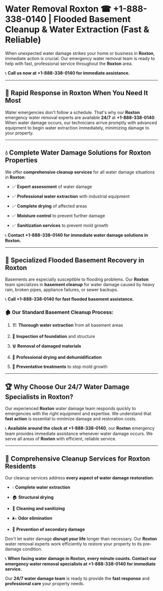 # Water Removal Roxton ☎ +1-888-338-0140 | Flooded Basement Cleanup & Water Extraction (Fast & Reliable)

When unexpected water damage strikes your home or business in **Roxton**, immediate action is crucial. Our emergency water removal team is ready to help with fast, professional service throughout the **Roxton** area. 

📞 **Call us now at +1-888-338-0140 for immediate assistance.**
---
## 🚀 Rapid Response in Roxton When You Need It Most
Water emergencies don't follow a schedule. That's why our **Roxton** emergency water removal experts are available **24/7** at **+1-888-338-0140**. When water damage occurs, our technicians arrive promptly with advanced equipment to begin water extraction immediately, minimizing damage to your property.
---
## 💧 Complete Water Damage Solutions for Roxton Properties
We offer **comprehensive cleanup services** for all water damage situations in **Roxton**:
- ✅ **Expert assessment** of water damage  
- ✅ **Professional water extraction** with industrial equipment  
- ✅ **Complete drying** of affected areas  
- ✅ **Moisture control** to prevent further damage  
- ✅ **Sanitization services** to prevent mold growth  
📞 **Contact +1-888-338-0140 for immediate water damage solutions in Roxton.**
---
## 🌊 Specialized Flooded Basement Recovery in Roxton
Basements are especially susceptible to flooding problems. Our **Roxton** team specializes in **basement cleanup** for water damage caused by heavy rain, broken pipes, appliance failures, or sewer backups. 
📞 **Call +1-888-338-0140 for fast flooded basement assistance.**
### 🏚️ Our Standard Basement Cleanup Process:
1. 🏗️ **Thorough water extraction** from all basement areas  
2. 🔎 **Inspection of foundation** and structure  
3. 🗑️ **Removal of damaged materials**  
4. 💨 **Professional drying and dehumidification**  
5. 🚫 **Preventative treatments** to stop mold growth  
---
## 🏆 Why Choose Our 24/7 Water Damage Specialists in Roxton?
Our experienced **Roxton** water damage team responds quickly to emergencies with the right equipment and expertise. We understand that **fast action** is essential to minimize damage and restoration costs.
📞 **Available around the clock at +1-888-338-0140**, our **Roxton** emergency team provides immediate assistance whenever water damage occurs. We serve all areas of **Roxton** with efficient, reliable service.
---
## 🧹 Comprehensive Cleanup Services for Roxton Residents
Our cleanup services address **every aspect of water damage restoration**:
- 💧 **Complete water extraction**  
- 🏠 **Structural drying**  
- 🧼 **Cleaning and sanitizing**  
- 🌬️ **Odor elimination**  
- 🚫 **Prevention of secondary damage**  
Don't let water damage **disrupt your life** longer than necessary. Our **Roxton** water removal experts work efficiently to restore your property to its pre-damage condition.
📞 **When facing water damage in Roxton, every minute counts. Contact our emergency water removal specialists at +1-888-338-0140 for immediate service.**
Our **24/7 water damage team** is ready to provide the **fast response** and **professional care** your property needs.
